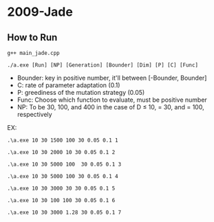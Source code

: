 # 2009-Jade
## How to Run
```g++ main_jade.cpp```

```./a.exe [Run] [NP] [Generation] [Bounder] [Dim] [P] [C] [Func]```
- Bounder: key in positive number, it'll between [-Bounder, Bounder]
- C: rate of parameter adaptation (0.1)
- P: greediness of the mutation strategy (0.05)
- Func: Choose which function to evaluate, must be positive number
- NP: To be 30, 100, and 400 in the case of D ≤ 10, = 30, and = 100, respectively

EX:

```.\a.exe 10 30 1500 100 30 0.05 0.1 1 ```

```.\a.exe 10 30 2000 10 30 0.05 0.1 2```

```.\a.exe 10 30 5000 100  30 0.05 0.1 3```

```.\a.exe 10 30 5000 100 30 0.05 0.1 4```

```.\a.exe 10 30 3000 30 30 0.05 0.1 5```

```.\a.exe 10 30 100 100 30 0.05 0.1 6```

```.\a.exe 10 30 3000 1.28 30 0.05 0.1 7```